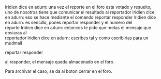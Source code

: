 Iridien dice en adurn: una vez el reporte en el foro esta votado y resuelto,   
uno de nosotros tiene que comunicar el resultado al reportador
Iridien dice en adurn: eso se hace mediante el comando reportar responder
Iridien dice en adurn: es sencillo, pones reportar responder y el numero del   
reporte
Iridien dice en adurn: entonces te pide que metas el mensaje que enviaras al   
reportador
Iridien dice en adurn: escribes tal y como escribirias para un mudmail



reportar responder <numero del reporte sin almohadilla>


al responder, el mensaje queda almacenado en el foro.

Para archivar el caso, se da al boton cerrar en el foro.
